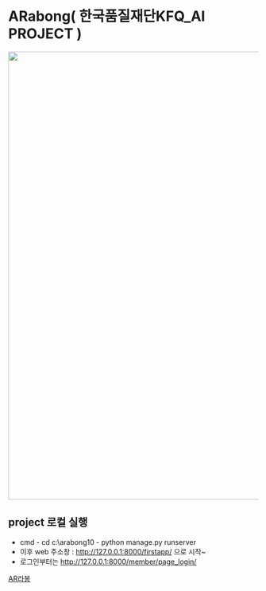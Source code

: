 # ARabong( 한국품질재단KFQ_AI PROJECT )
<img src="https://user-images.githubusercontent.com/78269661/132180090-24546087-d25b-4f53-9743-8278ea830700.png"  width="700" height="900">

## project 로컬 실행
+ cmd - cd c:\arabong10 - python manage.py runserver
+ 이후 web 주소창 : http://127.0.0.1:8000/firstapp/ 으로 시작~
+ 로그인부터는 http://127.0.0.1:8000/member/page_login/
 
[AR라봉](https://prezi.com/view/boZX49NlIkgKDZIqRMpG/)
